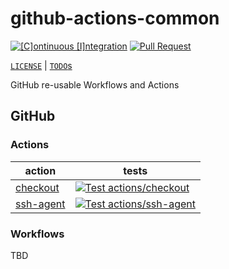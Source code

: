 # github-actions-common

[![[C]ontinuous [I]ntegration](https://github.com/percebus/github-actions-common/actions/workflows/always.yml/badge.svg)](https://github.com/percebus/github-actions-common/actions/workflows/always.yml) [![Pull Request](https://github.com/percebus/github-actions-common/actions/workflows/pull_request.yml/badge.svg?event=pull_request)](https://github.com/percebus/github-actions-common/actions/workflows/pull_request.yml)

[`LICENSE`](./LICENSE.md) | [`TODO`s](./TODO.md)

GitHub re-usable Workflows and Actions

## GitHub

### Actions

| action                                   | tests                                                                                                                                                                                                                                   |
| ---------------------------------------- | --------------------------------------------------------------------------------------------------------------------------------------------------------------------------------------------------------------------------------------- |
| [checkout](./.github/actions/checkout)   | [![Test actions/checkout](https://github.com/percebus/github-actions-common/actions/workflows/test_actions__checkout.yml/badge.svg)](https://github.com/percebus/github-actions-common/actions/workflows/test_actions__checkout.yml)    |
| [ssh-agent](./.github/actions/ssh-agent) | [![Test actions/ssh-agent](https://github.com/percebus/github-actions-common/actions/workflows/test_actions__ssh-agent.yml/badge.svg)](https://github.com/percebus/github-actions-common/actions/workflows/test_actions__ssh-agent.yml) |

### Workflows

TBD
